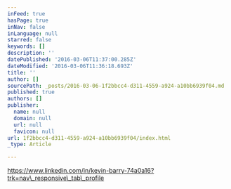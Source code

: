 ```yaml
---
inFeed: true
hasPage: true
inNav: false
inLanguage: null
starred: false
keywords: []
description: ''
datePublished: '2016-03-06T11:37:00.285Z'
dateModified: '2016-03-06T11:36:18.693Z'
title: ''
author: []
sourcePath: _posts/2016-03-06-1f2bbcc4-d311-4559-a924-a10bb6939f04.md
published: true
authors: []
publisher:
  name: null
  domain: null
  url: null
  favicon: null
url: 1f2bbcc4-d311-4559-a924-a10bb6939f04/index.html
_type: Article

---
```

https://www.linkedin.com/in/kevin-barry-74a0a16?trk=nav\_responsive\_tab\_profile